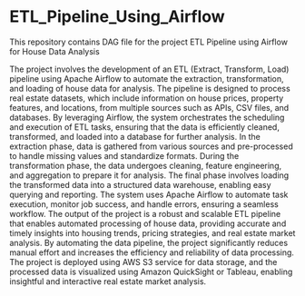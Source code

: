 # ETL_Pipeline_Using_Airflow
This repository contains DAG file for the project ETL Pipeline using Airflow for House Data Analysis

The project involves the development of an ETL (Extract, Transform, Load) pipeline using Apache Airflow to automate the extraction, transformation, and loading of house data for analysis. The pipeline is designed to process real estate datasets, which include information on house prices, property features, and locations, from multiple sources such as APIs, CSV files, and databases. By leveraging Airflow, the system orchestrates the scheduling and execution of ETL tasks, ensuring that the data is efficiently cleaned, transformed, and loaded into a database for further analysis.
In the extraction phase, data is gathered from various sources and pre-processed to handle missing values and standardize formats. During the transformation phase, the data undergoes cleaning, feature engineering, and aggregation to prepare it for analysis. The final phase involves loading the transformed data into a structured data warehouse, enabling easy querying and reporting. The system uses Apache Airflow to automate task execution, monitor job success, and handle errors, ensuring a seamless workflow.
The output of the project is a robust and scalable ETL pipeline that enables automated processing of house data, providing accurate and timely insights into housing trends, pricing strategies, and real estate market analysis. By automating the data pipeline, the project significantly reduces manual effort and increases the efficiency and reliability of data processing.
The project is deployed using AWS S3 service for data storage, and the processed data is visualized using Amazon QuickSight or Tableau, enabling insightful and interactive real estate market analysis.
